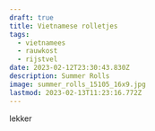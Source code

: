 ```yaml
---
draft: true
title: Vietnamese rolletjes
tags:
  - vietnamees
  - rauwkost
  - rijstvel
date: 2023-02-12T23:30:43.830Z
description: Summer Rolls
image: summer_rolls_15105_16x9.jpg
lastmod: 2023-02-13T11:23:16.772Z
---
```

lekker
